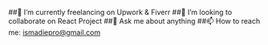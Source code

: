 
##💼 I’m currently freelancing on Upwork & Fiverr
##👯 I’m looking to collaborate on React Project
##💬 Ask me about anything
##📫 How to reach me: ismadiepro@gmail.com
